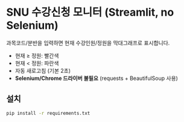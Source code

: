# SNU 수강신청 모니터 (Streamlit, no Selenium)

과목코드/분반을 입력하면 현재 수강인원/정원을 막대그래프로 표시합니다.
- 현재 ≥ 정원: 빨간색
- 현재 < 정원: 파란색
- 자동 새로고침 (기본 2초)
- **Selenium/Chrome 드라이버 불필요** (requests + BeautifulSoup 사용)

## 설치
```bash
pip install -r requirements.txt
